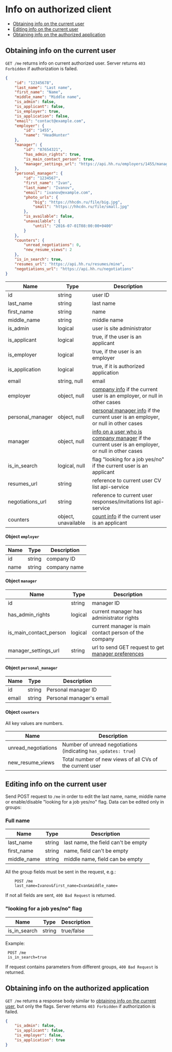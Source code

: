 # Info on authorized client

* [Obtaining info on the current user](#user-info)
* [Editing info on the current user](#user-edit)
* [Obtaining info on the authorized application](#application-info)


<a name="user-info"></a>
## Obtaining info on the current user

`GET /me` returns info on current authorized user.
Server returns `403 Forbidden` if authorization is failed.

```json
{
    "id": "12345678",
    "last_name": "Last name",
    "first_name": "Name",
    "middle_name": "Middle name",
    "is_admin": false,
    "is_applicant": false,
    "is_employer": true,
    "is_application": false,
    "email": "contact@example.com",
    "employer": {
        "id": "1455",
        "name": "HeadHunter"
    },
    "manager": {
        "id": "87654321",
        "has_admin_rights": true,
        "is_main_contact_person": true,
        "manager_settings_url": "https://api.hh.ru/employers/1455/managers/87654321/settings"
    },
    "personal_manager": {
        "id": "1234567",
        "first_name": "Ivan",
        "last_name": "Ivanov",
        "email": "ivanov@example.com",
        "photo_urls": {
            "big": "https://hhcdn.ru/file/big.jpg",
            "small": "https://hhcdn.ru/file/small.jpg"
        },
        "is_available": false,
        "unavailable": {
            "until": "2016-07-01T08:00:00+0400"
        }
    },
    "counters": {
        "unread_negotiations": 0,
        "new_resume_views": 2
    },
    "is_in_search": true,
    "resumes_url": "https://api.hh.ru/resumes/mine",
    "negotiations_url": "https://api.hh.ru/negotiations"
}
```


 Name | Type | Description
 --- | --- | ---
 id | string | user ID
 last_name | string | last name
 first_name | string | name
 middle_name | string | middle name
 is_admin | logical | user is site administrator
 is_applicant | logical | true, if the user is an applicant
 is_employer | logical | true, if the user is an employer
 is_application | logical | true, if it is authorized application
 email | string, null | email
 employer | object, null | [company info](#employer-info) if the current user is an employer, or null in other cases
 personal_manager | object, null | [personal manager info](#personal-manager-info) if the current user is an employer, or null in other cases
 manager | object, null | [info on a user who is company manager](#manager-info) if the current user is an employer, or null in other cases
 is_in_search | logical, null | flag "looking for a job yes/no" if the current user is an applicant
 resumes_url | string | reference to current user CV list api-service
 negotiations_url | string | reference to current user responses/invitations list api-service
 counters | object, unavailable | [count info](#counters-info) if the current user is an applicant


<a name="employer-info"></a>
#### Object `employer`

Name | Type | Description
--- | --- | ------
 id | string | company ID
 name | string | company name


<a name="manager-info"></a>
#### Object `manager`

Name | Type | Description
--- | --- | ------
id | string | manager ID
has_admin_rights | logical | current manager has administrator rights
is_main_contact_person | logical | current manager is main contact person of the company
manager_settings_url | string | url to send GET request to get [manager preferences](manager_settings.md)


<a name="personal-manager-info"></a>
#### Object `personal_manager`

Name | Type | Description
--- | --- | ---
 id | string | Personal manager ID
 email | string | Personal manager's email


<a name="counters-info"></a>
#### Object `counters`

All key values are numbers.

Name | Description
--- | ---
unread_negotiations | Number of unread negotiations (indicating `has_updates: true`)
new_resume_views | Total number of new views of all CVs of the current user


<a name="user-edit"></a>
## Editing info on the current user

Send POST request to `/me` in order to edit the last name, name, middle name or
enable/disable "looking for a job yes/no"  flag. Data can be edited only in
groups:

### Full name

 Name | Type | Description
 --- | --- | ---
 last_name | string | last name, the field can't be empty
 first_name | string | name, field can't be empty
 middle_name | string | middle name, field can be empty

All the group fields must be sent in the request, e.g.:

```
    POST /me
    last_name=Ivanov&first_name=Ivan&middle_name=
```

If not all fields are sent, `400 Bad Request` is returned.


### "looking for a job yes/no" flag

 Name | Type | Description
 --- | --- | ---
 is_in_search | string | true/false

Example:

```
 POST /me
 is_in_search=true
```

If request contains parameters from different groups, `400 Bad Request` is returned.

<a name="info"></a>
## Obtaining info on the authorized application

`GET /me` returns a response body similar to [obtaining info on the current user](#user-info), but only the flags. Server returns `403 Forbidden` if authorization is failed.

```json
{
    "is_admin": false,
    "is_applicant": false,
    "is_employer": false,
    "is_application": true
}
```

